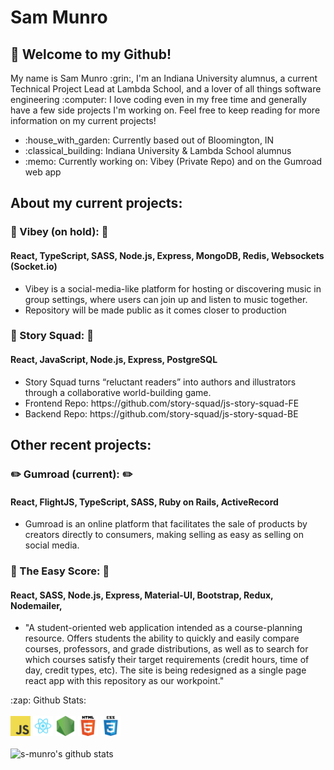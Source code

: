 # Sam Munro
## 👋 Welcome to my Github!

<p>
  My name is Sam Munro :grin:, I'm an Indiana University alumnus, a current Technical Project Lead at Lambda School, and a lover of all things software engineering :computer:  I love coding even in my free time and generally have a few side projects I'm working on.  Feel free to keep reading for more information on my current projects! 
</p>
<ul>
  <li>:house_with_garden: Currently based out of Bloomington, IN</li>
  <li>:classical_building: Indiana University & Lambda School alumnus</li>
  <li>:memo: Currently working on: Vibey (Private Repo) and on the Gumroad web app</li>
</ul>

## About my current projects:

### :musical_note: Vibey (on hold): :musical_note: ###
#### React, TypeScript, SASS, Node.js, Express, MongoDB, Redis, Websockets (Socket.io)
<ul>
  <li>Vibey is a social-media-like platform for hosting or discovering music in group settings, where users can join up and listen to music together.</li>
  <li>Repository will be made public as it comes closer to production</li>
</ul>

### :book: Story Squad: :book: ###
#### React, JavaScript, Node.js, Express, PostgreSQL
<ul>
  <li>Story Squad turns “reluctant readers” into authors and illustrators through a collaborative world-building game.</li>
  <li>Frontend Repo: https://github.com/story-squad/js-story-squad-FE</li>
  <li>Backend Repo: https://github.com/story-squad/js-story-squad-BE</li>
</ul>

## Other recent projects:

### :pencil2: Gumroad (current): :pencil2: ###
#### React, FlightJS, TypeScript, SASS, Ruby on Rails, ActiveRecord
<ul>
  <li>Gumroad is an online platform that facilitates the sale of products by creators directly to consumers, making selling as easy as selling on social media.</li>
</ul>

### :pencil: The Easy Score: :pencil: ###
#### React, SASS, Node.js, Express, Material-UI, Bootstrap, Redux, Nodemailer,
<ul>
  <li>"A student-oriented web application intended as a course-planning resource. Offers students the ability to quickly and easily compare courses, professors, and grade distributions, as well as to search for which courses satisfy their target requirements (credit hours, time of day, credit types, etc). The site is being redesigned as a single page react app with this repository as our workpoint."</li>
 </ul>
  
  <summary>:zap: Github Stats:</summary>
  <br />
  <div>
    <img height=32 width=32 alt="javascript icon" src="https://raw.githubusercontent.com/github/explore/80688e429a7d4ef2fca1e82350fe8e3517d3494d/topics/javascript/javascript.png" />
  
<img height=32 width=32 alt="react icon"  src="https://raw.githubusercontent.com/github/explore/80688e429a7d4ef2fca1e82350fe8e3517d3494d/topics/react/react.png" />

<img height=32 width=32 alt="nodejs icon"  src="https://raw.githubusercontent.com/github/explore/80688e429a7d4ef2fca1e82350fe8e3517d3494d/topics/nodejs/nodejs.png" />

<img height=32 width=32 alt="html icon"  src="https://raw.githubusercontent.com/github/explore/80688e429a7d4ef2fca1e82350fe8e3517d3494d/topics/html/html.png" />

<img height=32 width=32 alt="css icon"  src="https://raw.githubusercontent.com/github/explore/80688e429a7d4ef2fca1e82350fe8e3517d3494d/topics/css/css.png" />

</div>
<br />

  <div>
  <img align='left' alt="s-munro's github stats" src="https://github-readme-stats.vercel.app/api?username=s-munro&hide=stars&show_icons=true&theme=react" /> 
  </div>
  <br />

